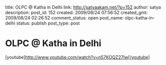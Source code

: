 title: OLPC @ Katha in Delhi
link: http://satyaakam.net/?p=152
author: satya
description: 
post_id: 152
created: 2009/08/24 07:56:52
created_gmt: 2009/08/24 02:26:52
comment_status: open
post_name: olpc-katha-in-delhi
status: publish
post_type: post

# OLPC @ Katha in Delhi

[youtube]http://www.youtube.com/watch?v=n57KOQZ27Iw[/youtube]
